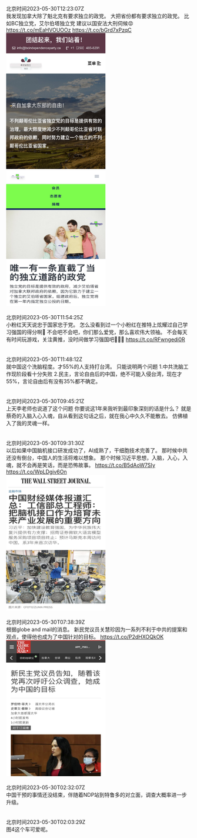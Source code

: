北京时间2023-05-30T12:23:07Z<br>我发现加拿大除了魁北克有要求独立的政党。
大把省份都有要求独立的政党。
比如BC独立党，艾尔伯塔独立党
建议以国安法大刑伺候😡 https://t.co/mEaHVOUOOz https://t.co/bGrd7xPzqC<br><img src='/temp/image/2023/u-Month-5/1663400622501302272_0.jpg' width='270' height='370'><img src='/temp/image/2023/u-Month-5/1663400622501302272_1.jpg' width='270' height='370'><br><br>北京时间2023-05-30T11:54:25Z<br>小粉红天天说忠于国家忠于党。
怎么没看到过一个小粉红在推特上炫耀过自己学习强国的得分啊🤔️
不会吧不会吧，你们那么爱党，那么喜欢伟大领袖。
不会每天有时间玩游戏，关注黄推，没时间做学习强国吧😤😤😤 https://t.co/RFwngedi0R<br><br><br>北京时间2023-05-30T11:48:12Z<br>就中国这个洗脑程度。才55%的人支持打台湾。
只能说明两个问题
1.中共洗脑工作现阶段看十分失败
2.民主，言论自由后的中国，绝不可能入侵台湾，现在才55%，言论自由后有没有35%都不确定。<br><br><br>北京时间2023-05-30T09:45:21Z<br>上天李老师也说道了这个问题
你要说这1年来我听到最印象深刻的话是什么？
就是蔡奇的入脑入心入魂，自从看到这句话之后，就在我心中久久不能散去。
仿佛植入了我的灵魂一样。<br><br><br>北京时间2023-05-30T09:31:30Z<br>以后如果中国脑机接口研发成功了，AI成熟了，干细胞技术完善了。
那时候中共还没有倒台，中国人的生活将难以想象。
那个时候习近平思想，入脑，入心，入魂，就不会再是笑话，而是恐怖故事。 https://t.co/B5dAoW7SIy https://t.co/WpLDgiv6On<br><img src='/temp/image/2023/u-Month-5/1663357435426504704_0.jpg' width='270' height='370'><br><br>北京时间2023-05-30T07:38:39Z<br>根据globe and mail的消息。
新民党议员关慧珍因为一系列不利于中共的提案和观点，使得他也成为了中国针对的目标。 https://t.co/P2dHXOQkOK<br><img src='/temp/image/2023/u-Month-5/1663329035701858305_0.jpg' width='270' height='370'><br><br>北京时间2023-05-30T02:32:07Z<br>中国干预的事情还没结束，伴随着NDP站到特鲁多的对立面，调查大概率进一步升级。<br><br><br>北京时间2023-05-30T02:03:29Z<br>图4这个车可爱呢。<br><br><br>